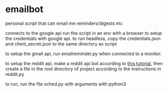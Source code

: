 # emailbot
personal script that can email me reminders/digests etc

connects to the google api
run the script in an env with a browser to setup the credentials with google api.
to run headless, copy the credentials.json and client_secret.json to the same directory as script

to setup the gmail api, run emailreminder.py when connected to a monitor.


to setup the reddit api, make a reddit api bot according to [this tutorial](https://github.com/reddit-archive/reddit/wiki/OAuth2-Quick-Start-Example#first-steps), then create a file in the root directory of project according to the instructions in reddit.py


to run, run the file sched.py with arguments with python3
